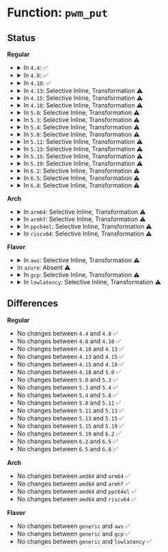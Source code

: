 # Function: <code>pwm_put</code>

## Status
<b>Regular</b>
<ul>
<li>
<details>
<summary>In <code>4.4</code>: ✅</summary>

```c
void pwm_put(struct pwm_device *pwm);
```

**Collision:** Unique Global

**Inline:** No

**Transformation:** False

**Instances:**

```
In drivers/pwm/core.c (ffffffff8142c780)
Location: drivers/pwm/core.c:767
Inline: False
Direct callers:
  - drivers/pwm/core.c:pwm_free
  - drivers/pwm/core.c:devm_pwm_release
  - drivers/pwm/sysfs.c:unexport_store
  - drivers/pwm/sysfs.c:export_store
```
**Symbols:**

```
ffffffff8142c780-ffffffff8142c7ff: pwm_put (STB_GLOBAL)
```
</details>
</li>
<li>
<details>
<summary>In <code>4.8</code>: ✅</summary>

```c
void pwm_put(struct pwm_device *pwm);
```

**Collision:** Unique Global

**Inline:** No

**Transformation:** False

**Instances:**

```
In drivers/pwm/core.c (ffffffff81477740)
Location: drivers/pwm/core.c:844
Inline: False
Direct callers:
  - drivers/pwm/core.c:devm_pwm_release
  - drivers/pwm/core.c:pwm_free
  - drivers/pwm/sysfs.c:unexport_store
  - drivers/pwm/sysfs.c:export_store
```
**Symbols:**

```
ffffffff81477740-ffffffff814777b2: pwm_put (STB_GLOBAL)
```
</details>
</li>
<li>
<details>
<summary>In <code>4.10</code>: ✅</summary>

```c
void pwm_put(struct pwm_device *pwm);
```

**Collision:** Unique Global

**Inline:** No

**Transformation:** False

**Instances:**

```
In drivers/pwm/core.c (ffffffff81498aa0)
Location: drivers/pwm/core.c:846
Inline: False
Direct callers:
  - drivers/pwm/core.c:devm_pwm_release
  - drivers/pwm/core.c:pwm_free
  - drivers/pwm/sysfs.c:export_store
  - drivers/pwm/sysfs.c:pwm_unexport_child
```
**Symbols:**

```
ffffffff81498aa0-ffffffff81498b12: pwm_put (STB_GLOBAL)
```
</details>
</li>
<li>
<details>
<summary>In <code>4.13</code>: Selective Inline, Transformation ⚠️</summary>

```c
void pwm_put(struct pwm_device *pwm);
```

**Collision:** Unique Global

**Inline:** Selective

**Transformation:** True

**Instances:**

```
In drivers/pwm/core.c (ffffffff814a2e58)
Location: drivers/pwm/core.c:862
Inline: True
Inline callers:
  - drivers/pwm/core.c:devm_pwm_release
  - drivers/pwm/core.c:pwm_free
Direct callers:
  - drivers/pwm/core.c:devm_pwm_release
  - drivers/pwm/core.c:pwm_free
  - drivers/pwm/sysfs.c:export_store
  - drivers/pwm/sysfs.c:pwm_unexport_child
```
**Symbols:**

```
ffffffff814a2da0-ffffffff814a2e0c: pwm_put.part.14 (STB_LOCAL)
ffffffff814a2e10-ffffffff814a2e27: pwm_put (STB_GLOBAL)
```
</details>
</li>
<li>
<details>
<summary>In <code>4.15</code>: Selective Inline, Transformation ⚠️</summary>

```c
void pwm_put(struct pwm_device *pwm);
```

**Collision:** Unique Global

**Inline:** Selective

**Transformation:** True

**Instances:**

```
In drivers/pwm/core.c (ffffffff814e1bc8)
Location: drivers/pwm/core.c:862
Inline: True
Inline callers:
  - drivers/pwm/core.c:devm_pwm_release
  - drivers/pwm/core.c:pwm_free
Direct callers:
  - drivers/pwm/core.c:devm_pwm_release
  - drivers/pwm/core.c:pwm_free
  - drivers/pwm/sysfs.c:export_store
  - drivers/pwm/sysfs.c:pwm_unexport_child
```
**Symbols:**

```
ffffffff814e1b10-ffffffff814e1b7f: pwm_put.part.14 (STB_LOCAL)
ffffffff814e1b80-ffffffff814e1b97: pwm_put (STB_GLOBAL)
```
</details>
</li>
<li>
<details>
<summary>In <code>4.18</code>: Selective Inline, Transformation ⚠️</summary>

```c
void pwm_put(struct pwm_device *pwm);
```

**Collision:** Unique Global

**Inline:** Selective

**Transformation:** True

**Instances:**

```
In drivers/pwm/core.c (ffffffff815113b8)
Location: drivers/pwm/core.c:862
Inline: True
Inline callers:
  - drivers/pwm/core.c:devm_pwm_release
  - drivers/pwm/core.c:pwm_free
Direct callers:
  - drivers/pwm/core.c:devm_pwm_release
  - drivers/pwm/core.c:pwm_free
  - drivers/pwm/sysfs.c:export_store
  - drivers/pwm/sysfs.c:pwm_unexport_child
```
**Symbols:**

```
ffffffff81511300-ffffffff81511366: pwm_put.part.15 (STB_LOCAL)
ffffffff81511951-ffffffff81511962: pwm_put.part.15.cold.20 (STB_LOCAL)
ffffffff81511370-ffffffff81511386: pwm_put (STB_GLOBAL)
```
</details>
</li>
<li>
<details>
<summary>In <code>5.0</code>: Selective Inline, Transformation ⚠️</summary>

```c
void pwm_put(struct pwm_device *pwm);
```

**Collision:** Unique Global

**Inline:** Selective

**Transformation:** True

**Instances:**

```
In drivers/pwm/core.c (ffffffff81526ac8)
Location: drivers/pwm/core.c:862
Inline: True
Inline callers:
  - drivers/pwm/core.c:devm_pwm_release
  - drivers/pwm/core.c:pwm_free
Direct callers:
  - drivers/pwm/core.c:devm_pwm_release
  - drivers/pwm/core.c:pwm_free
  - drivers/pwm/sysfs.c:export_store
  - drivers/pwm/sysfs.c:pwm_unexport_child
```
**Symbols:**

```
ffffffff81526a10-ffffffff81526a76: pwm_put.part.16 (STB_LOCAL)
ffffffff81527019-ffffffff8152702a: pwm_put.part.16.cold.21 (STB_LOCAL)
ffffffff81526a80-ffffffff81526a96: pwm_put (STB_GLOBAL)
```
</details>
</li>
<li>
<details>
<summary>In <code>5.3</code>: Selective Inline, Transformation ⚠️</summary>

```c
void pwm_put(struct pwm_device *pwm);
```

**Collision:** Unique Global

**Inline:** Selective

**Transformation:** True

**Instances:**

```
In drivers/pwm/core.c (ffffffff815556b8)
Location: drivers/pwm/core.c:983
Inline: True
Inline callers:
  - drivers/pwm/core.c:devm_pwm_release
  - drivers/pwm/core.c:pwm_get
Direct callers:
  - drivers/pwm/core.c:devm_pwm_release
  - drivers/pwm/core.c:pwm_get
  - drivers/pwm/sysfs.c:export_store
  - drivers/pwm/sysfs.c:pwm_unexport_child
```
**Symbols:**

```
ffffffff81555600-ffffffff8155566e: pwm_put.part.0 (STB_LOCAL)
ffffffff81556027-ffffffff81556038: pwm_put.part.0.cold (STB_LOCAL)
ffffffff81555670-ffffffff81555686: pwm_put (STB_GLOBAL)
```
</details>
</li>
<li>
<details>
<summary>In <code>5.4</code>: Selective Inline, Transformation ⚠️</summary>

```c
void pwm_put(struct pwm_device *pwm);
```

**Collision:** Unique Global

**Inline:** Selective

**Transformation:** True

**Instances:**

```
In drivers/pwm/core.c (ffffffff81576cf8)
Location: drivers/pwm/core.c:984
Inline: True
Inline callers:
  - drivers/pwm/core.c:devm_pwm_release
  - drivers/pwm/core.c:pwm_get
Direct callers:
  - drivers/pwm/core.c:devm_pwm_release
  - drivers/pwm/core.c:pwm_get
  - drivers/pwm/sysfs.c:export_store
  - drivers/pwm/sysfs.c:pwm_unexport_child
```
**Symbols:**

```
ffffffff81576c40-ffffffff81576cae: pwm_put.part.0 (STB_LOCAL)
ffffffff81577651-ffffffff81577662: pwm_put.part.0.cold (STB_LOCAL)
ffffffff81576cb0-ffffffff81576cc6: pwm_put (STB_GLOBAL)
```
</details>
</li>
<li>
<details>
<summary>In <code>5.8</code>: Selective Inline, Transformation ⚠️</summary>

```c
void pwm_put(struct pwm_device *pwm);
```

**Collision:** Unique Global

**Inline:** Selective

**Transformation:** True

**Instances:**

```
In drivers/pwm/core.c (ffffffff8161b5e8)
Location: drivers/pwm/core.c:1112
Inline: True
Inline callers:
  - drivers/pwm/core.c:devm_pwm_release
  - drivers/pwm/core.c:pwm_get
Direct callers:
  - drivers/pwm/core.c:devm_pwm_release
  - drivers/pwm/core.c:pwm_get
  - drivers/pwm/sysfs.c:export_store
  - drivers/pwm/sysfs.c:pwm_unexport_child
```
**Symbols:**

```
ffffffff8161b520-ffffffff8161b591: pwm_put.part.0 (STB_LOCAL)
ffffffff8161c58d-ffffffff8161c59e: pwm_put.part.0.cold (STB_LOCAL)
ffffffff8161b5a0-ffffffff8161b5b6: pwm_put (STB_GLOBAL)
```
</details>
</li>
<li>
<details>
<summary>In <code>5.11</code>: Selective Inline, Transformation ⚠️</summary>

```c
void pwm_put(struct pwm_device *pwm);
```

**Collision:** Unique Global

**Inline:** Selective

**Transformation:** True

**Instances:**

```
In drivers/pwm/core.c (ffffffff81641d58)
Location: drivers/pwm/core.c:1112
Inline: True
Inline callers:
  - drivers/pwm/core.c:devm_pwm_release
  - drivers/pwm/core.c:pwm_get
Direct callers:
  - drivers/pwm/core.c:devm_pwm_release
  - drivers/pwm/core.c:pwm_get
  - drivers/pwm/sysfs.c:export_store
  - drivers/pwm/sysfs.c:pwm_unexport_child
```
**Symbols:**

```
ffffffff81641c90-ffffffff81641d01: pwm_put.part.0 (STB_LOCAL)
ffffffff81bf6c7a-ffffffff81bf6c8b: pwm_put.part.0.cold (STB_LOCAL)
ffffffff81641d10-ffffffff81641d26: pwm_put (STB_GLOBAL)
```
</details>
</li>
<li>
<details>
<summary>In <code>5.13</code>: Selective Inline, Transformation ⚠️</summary>

```c
void pwm_put(struct pwm_device *pwm);
```

**Collision:** Unique Global

**Inline:** Selective

**Transformation:** True

**Instances:**

```
In drivers/pwm/core.c (ffffffff81624c38)
Location: drivers/pwm/core.c:1082
Inline: True
Inline callers:
  - drivers/pwm/core.c:devm_pwm_release
  - drivers/pwm/core.c:pwm_get
Direct callers:
  - drivers/pwm/core.c:devm_pwm_release
  - drivers/pwm/core.c:pwm_get
  - drivers/pwm/sysfs.c:export_store
  - drivers/pwm/sysfs.c:pwm_unexport_child
```
**Symbols:**

```
ffffffff81624b70-ffffffff81624be1: pwm_put.part.0 (STB_LOCAL)
ffffffff81be8ade-ffffffff81be8aef: pwm_put.part.0.cold (STB_LOCAL)
ffffffff81624bf0-ffffffff81624c06: pwm_put (STB_GLOBAL)
```
</details>
</li>
<li>
<details>
<summary>In <code>5.15</code>: Selective Inline, Transformation ⚠️</summary>

```c
void pwm_put(struct pwm_device *pwm);
```

**Collision:** Unique Global

**Inline:** Selective

**Transformation:** True

**Instances:**

```
In drivers/pwm/core.c (ffffffff81694f6b)
Location: drivers/pwm/core.c:1042
Inline: True
Inline callers:
  - drivers/pwm/core.c:devm_fwnode_pwm_get
  - drivers/pwm/core.c:devm_pwm_get
  - drivers/pwm/core.c:pwm_get
Direct callers:
  - drivers/pwm/core.c:devm_fwnode_pwm_get
  - drivers/pwm/core.c:devm_pwm_get
  - drivers/pwm/core.c:pwm_get
  - drivers/pwm/sysfs.c:export_store
  - drivers/pwm/sysfs.c:pwm_unexport_child
```
**Symbols:**

```
ffffffff816943c0-ffffffff81694431: pwm_put.part.0 (STB_LOCAL)
ffffffff81ce2c5a-ffffffff81ce2c6b: pwm_put.part.0.cold (STB_LOCAL)
ffffffff81694440-ffffffff81694456: pwm_put (STB_GLOBAL)
```
</details>
</li>
<li>
<details>
<summary>In <code>5.19</code>: Selective Inline, Transformation ⚠️</summary>

```c
void pwm_put(struct pwm_device *pwm);
```

**Collision:** Unique Global

**Inline:** Selective

**Transformation:** True

**Instances:**

```
In drivers/pwm/core.c (ffffffff817b5bbc)
Location: drivers/pwm/core.c:1096
Inline: True
Inline callers:
  - drivers/pwm/core.c:devm_fwnode_pwm_get
  - drivers/pwm/core.c:devm_pwm_get
  - drivers/pwm/core.c:pwm_get
Direct callers:
  - drivers/pwm/core.c:devm_fwnode_pwm_get
  - drivers/pwm/core.c:devm_pwm_get
  - drivers/pwm/core.c:pwm_get
  - drivers/pwm/sysfs.c:export_store
  - drivers/pwm/sysfs.c:pwm_unexport_child
```
**Symbols:**

```
ffffffff817b5220-ffffffff817b529b: pwm_put.part.0 (STB_LOCAL)
ffffffff81ea9790-ffffffff81ea97a1: pwm_put.part.0.cold (STB_LOCAL)
ffffffff817b52a0-ffffffff817b52c2: pwm_put (STB_GLOBAL)
```
</details>
</li>
<li>
<details>
<summary>In <code>6.2</code>: Selective Inline, Transformation ⚠️</summary>

```c
void pwm_put(struct pwm_device *pwm);
```

**Collision:** Unique Global

**Inline:** Selective

**Transformation:** True

**Instances:**

```
In drivers/pwm/core.c (ffffffff818cff7c)
Location: drivers/pwm/core.c:1024
Inline: True
Inline callers:
  - drivers/pwm/core.c:devm_fwnode_pwm_get
  - drivers/pwm/core.c:devm_pwm_get
  - drivers/pwm/core.c:pwm_get
Direct callers:
  - drivers/pwm/core.c:devm_fwnode_pwm_get
  - drivers/pwm/core.c:devm_pwm_get
  - drivers/pwm/core.c:pwm_get
  - drivers/pwm/sysfs.c:export_store
  - drivers/pwm/sysfs.c:pwm_unexport_child
```
**Symbols:**

```
ffffffff818cf540-ffffffff818cf5c5: pwm_put.part.0 (STB_LOCAL)
ffffffff818cf5e0-ffffffff818cf602: pwm_put (STB_GLOBAL)
```
</details>
</li>
<li>
<details>
<summary>In <code>6.5</code>: Selective Inline, Transformation ⚠️</summary>

```c
void pwm_put(struct pwm_device *pwm);
```

**Collision:** Unique Global

**Inline:** Selective

**Transformation:** True

**Instances:**

```
In drivers/pwm/core.c (ffffffff81912f03)
Location: drivers/pwm/core.c:967
Inline: True
Inline callers:
  - drivers/pwm/core.c:devm_fwnode_pwm_get
  - drivers/pwm/core.c:devm_pwm_get
  - drivers/pwm/core.c:pwm_get
Direct callers:
  - drivers/pwm/core.c:devm_fwnode_pwm_get
  - drivers/pwm/core.c:devm_pwm_get
  - drivers/pwm/core.c:pwm_get
  - drivers/pwm/sysfs.c:export_store
  - drivers/pwm/sysfs.c:pwm_unexport_child
```
**Symbols:**

```
ffffffff819124e0-ffffffff81912565: pwm_put.part.0 (STB_LOCAL)
ffffffff81912580-ffffffff819125a2: pwm_put (STB_GLOBAL)
```
</details>
</li>
<li>
<details>
<summary>In <code>6.8</code>: Selective Inline, Transformation ⚠️</summary>

```c
void pwm_put(struct pwm_device *pwm);
```

**Collision:** Unique Global

**Inline:** Selective

**Transformation:** True

**Instances:**

```
In drivers/pwm/core.c (ffffffff8195ae43)
Location: drivers/pwm/core.c:951
Inline: True
Inline callers:
  - drivers/pwm/core.c:devm_fwnode_pwm_get
  - drivers/pwm/core.c:devm_pwm_get
  - drivers/pwm/core.c:pwm_get
Direct callers:
  - drivers/pwm/core.c:devm_fwnode_pwm_get
  - drivers/pwm/core.c:devm_pwm_get
  - drivers/pwm/core.c:pwm_get
  - drivers/pwm/sysfs.c:export_store
  - drivers/pwm/sysfs.c:pwm_unexport_child
```
**Symbols:**

```
ffffffff8195a340-ffffffff8195a3b9: pwm_put.part.0 (STB_LOCAL)
ffffffff8195a3d0-ffffffff8195a3f2: pwm_put (STB_GLOBAL)
```
</details>
</li>
</ul>
<b>Arch</b>
<ul>
<li>
<details>
<summary>In <code>arm64</code>: Selective Inline, Transformation ⚠️</summary>

```c
void pwm_put(struct pwm_device *pwm);
```

**Collision:** Unique Global

**Inline:** Selective

**Transformation:** True

**Instances:**

```
In drivers/pwm/core.c (ffff8000106d834c)
Location: drivers/pwm/core.c:984
Inline: True
Inline callers:
  - drivers/pwm/core.c:devm_pwm_release
  - drivers/pwm/core.c:pwm_get
  - drivers/pwm/core.c:of_pwm_get
Direct callers:
  - drivers/pwm/core.c:devm_pwm_release
  - drivers/pwm/core.c:pwm_get
  - drivers/pwm/core.c:of_pwm_get
  - drivers/pwm/sysfs.c:export_store
  - drivers/pwm/sysfs.c:pwm_unexport_child
```
**Symbols:**

```
ffff8000106d81f8-ffff8000106d82d0: pwm_put.part.0 (STB_LOCAL)
ffff8000106d82d0-ffff8000106d8300: pwm_put (STB_GLOBAL)
```
</details>
</li>
<li>
<details>
<summary>In <code>armhf</code>: Selective Inline, Transformation ⚠️</summary>

```c
void pwm_put(struct pwm_device *pwm);
```

**Collision:** Unique Global

**Inline:** Selective

**Transformation:** True

**Instances:**

```
In drivers/pwm/core.c (c0875794)
Location: drivers/pwm/core.c:984
Inline: True
Inline callers:
  - drivers/pwm/core.c:devm_pwm_release
  - drivers/pwm/core.c:pwm_get
  - drivers/pwm/core.c:of_pwm_get
Direct callers:
  - drivers/pwm/core.c:devm_pwm_release
  - drivers/pwm/core.c:pwm_get
  - drivers/pwm/core.c:of_pwm_get
  - drivers/pwm/sysfs.c:export_store
  - drivers/pwm/sysfs.c:pwm_unexport_child
```
**Symbols:**

```
c08750b0-c0875140: pwm_put.part.0 (STB_LOCAL)
c0875140-c0875164: pwm_put (STB_GLOBAL)
```
</details>
</li>
<li>
<details>
<summary>In <code>ppc64el</code>: Selective Inline, Transformation ⚠️</summary>

```c
void pwm_put(struct pwm_device *pwm);
```

**Collision:** Unique Global

**Inline:** Selective

**Transformation:** True

**Instances:**

```
In drivers/pwm/core.c (c00000000084f4b4)
Location: drivers/pwm/core.c:984
Inline: True
Inline callers:
  - drivers/pwm/core.c:devm_pwm_release
  - drivers/pwm/core.c:pwm_get
  - drivers/pwm/core.c:of_pwm_get
Direct callers:
  - drivers/pwm/core.c:devm_pwm_release
  - drivers/pwm/core.c:pwm_get
  - drivers/pwm/core.c:of_pwm_get
  - drivers/pwm/sysfs.c:export_store
  - drivers/pwm/sysfs.c:pwm_unexport_child
```
**Symbols:**

```
c00000000084f370-c00000000084f454: pwm_put.part.0 (STB_LOCAL)
c00000000084f460-c00000000084f47c: pwm_put (STB_GLOBAL)
```
</details>
</li>
<li>
<details>
<summary>In <code>riscv64</code>: Selective Inline, Transformation ⚠️</summary>

```c
void pwm_put(struct pwm_device *pwm);
```

**Collision:** Unique Global

**Inline:** Selective

**Transformation:** True

**Instances:**

```
In drivers/pwm/core.c (ffffffe0004b17e8)
Location: drivers/pwm/core.c:984
Inline: True
Inline callers:
  - drivers/pwm/core.c:devm_pwm_release
  - drivers/pwm/core.c:pwm_get
  - drivers/pwm/core.c:of_pwm_get
Direct callers:
  - drivers/pwm/core.c:devm_pwm_release
  - drivers/pwm/core.c:pwm_get
  - drivers/pwm/core.c:of_pwm_get
  - drivers/pwm/sysfs.c:export_store
  - drivers/pwm/sysfs.c:pwm_unexport_child
```
**Symbols:**

```
ffffffe0004b16f6-ffffffe0004b1778: pwm_put.part.0 (STB_LOCAL)
ffffffe0004b1778-ffffffe0004b17a4: pwm_put (STB_GLOBAL)
```
</details>
</li>
</ul>
<b>Flavor</b>
<ul>
<li>
<details>
<summary>In <code>aws</code>: Selective Inline, Transformation ⚠️</summary>

```c
void pwm_put(struct pwm_device *pwm);
```

**Collision:** Unique Global

**Inline:** Selective

**Transformation:** True

**Instances:**

```
In drivers/pwm/core.c (ffffffff8156bb08)
Location: drivers/pwm/core.c:984
Inline: True
Inline callers:
  - drivers/pwm/core.c:devm_pwm_release
  - drivers/pwm/core.c:pwm_get
Direct callers:
  - drivers/pwm/core.c:devm_pwm_release
  - drivers/pwm/core.c:pwm_get
  - drivers/pwm/sysfs.c:export_store
  - drivers/pwm/sysfs.c:pwm_unexport_child
```
**Symbols:**

```
ffffffff8156ba50-ffffffff8156babe: pwm_put.part.0 (STB_LOCAL)
ffffffff8156c461-ffffffff8156c472: pwm_put.part.0.cold (STB_LOCAL)
ffffffff8156bac0-ffffffff8156bad6: pwm_put (STB_GLOBAL)
```
</details>
</li>
<li>
In <code>azure</code>: Absent ⚠️
</li>
<li>
<details>
<summary>In <code>gcp</code>: Selective Inline, Transformation ⚠️</summary>

```c
void pwm_put(struct pwm_device *pwm);
```

**Collision:** Unique Global

**Inline:** Selective

**Transformation:** True

**Instances:**

```
In drivers/pwm/core.c (ffffffff8156aa48)
Location: drivers/pwm/core.c:984
Inline: True
Inline callers:
  - drivers/pwm/core.c:devm_pwm_release
  - drivers/pwm/core.c:pwm_get
Direct callers:
  - drivers/pwm/core.c:devm_pwm_release
  - drivers/pwm/core.c:pwm_get
  - drivers/pwm/sysfs.c:export_store
  - drivers/pwm/sysfs.c:pwm_unexport_child
```
**Symbols:**

```
ffffffff8156a990-ffffffff8156a9fe: pwm_put.part.0 (STB_LOCAL)
ffffffff8156b3a1-ffffffff8156b3b2: pwm_put.part.0.cold (STB_LOCAL)
ffffffff8156aa00-ffffffff8156aa16: pwm_put (STB_GLOBAL)
```
</details>
</li>
<li>
<details>
<summary>In <code>lowlatency</code>: Selective Inline, Transformation ⚠️</summary>

```c
void pwm_put(struct pwm_device *pwm);
```

**Collision:** Unique Global

**Inline:** Selective

**Transformation:** True

**Instances:**

```
In drivers/pwm/core.c (ffffffff81584f48)
Location: drivers/pwm/core.c:984
Inline: True
Inline callers:
  - drivers/pwm/core.c:devm_pwm_release
  - drivers/pwm/core.c:pwm_get
Direct callers:
  - drivers/pwm/core.c:devm_pwm_release
  - drivers/pwm/core.c:pwm_get
  - drivers/pwm/sysfs.c:export_store
  - drivers/pwm/sysfs.c:pwm_unexport_child
```
**Symbols:**

```
ffffffff81584e90-ffffffff81584efe: pwm_put.part.0 (STB_LOCAL)
ffffffff815858a1-ffffffff815858b2: pwm_put.part.0.cold (STB_LOCAL)
ffffffff81584f00-ffffffff81584f16: pwm_put (STB_GLOBAL)
```
</details>
</li>
</ul>

## Differences
<b>Regular</b>
<ul>
<li>
No changes between <code>4.4</code> and <code>4.8</code> ✅
</li>
<li>
No changes between <code>4.8</code> and <code>4.10</code> ✅
</li>
<li>
No changes between <code>4.10</code> and <code>4.13</code> ✅
</li>
<li>
No changes between <code>4.13</code> and <code>4.15</code> ✅
</li>
<li>
No changes between <code>4.15</code> and <code>4.18</code> ✅
</li>
<li>
No changes between <code>4.18</code> and <code>5.0</code> ✅
</li>
<li>
No changes between <code>5.0</code> and <code>5.3</code> ✅
</li>
<li>
No changes between <code>5.3</code> and <code>5.4</code> ✅
</li>
<li>
No changes between <code>5.4</code> and <code>5.8</code> ✅
</li>
<li>
No changes between <code>5.8</code> and <code>5.11</code> ✅
</li>
<li>
No changes between <code>5.11</code> and <code>5.13</code> ✅
</li>
<li>
No changes between <code>5.13</code> and <code>5.15</code> ✅
</li>
<li>
No changes between <code>5.15</code> and <code>5.19</code> ✅
</li>
<li>
No changes between <code>5.19</code> and <code>6.2</code> ✅
</li>
<li>
No changes between <code>6.2</code> and <code>6.5</code> ✅
</li>
<li>
No changes between <code>6.5</code> and <code>6.8</code> ✅
</li>
</ul>
<b>Arch</b>
<ul>
<li>
No changes between <code>amd64</code> and <code>arm64</code> ✅
</li>
<li>
No changes between <code>amd64</code> and <code>armhf</code> ✅
</li>
<li>
No changes between <code>amd64</code> and <code>ppc64el</code> ✅
</li>
<li>
No changes between <code>amd64</code> and <code>riscv64</code> ✅
</li>
</ul>
<b>Flavor</b>
<ul>
<li>
No changes between <code>generic</code> and <code>aws</code> ✅
</li>
<li>
No changes between <code>generic</code> and <code>gcp</code> ✅
</li>
<li>
No changes between <code>generic</code> and <code>lowlatency</code> ✅
</li>
</ul>
